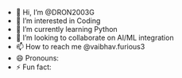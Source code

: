 - 👋 Hi, I’m @DRON2003G
- 👀 I’m interested in Coding
- 🌱 I’m currently learning Python
- 💞️ I’m looking to collaborate on AI/ML integration 
- 📫 How to reach me @vaibhav.furious3
- 😄 Pronouns: 
- ⚡ Fun fact: 

<!---
DRON2003G/DRON2003G is a ✨ special ✨ repository because its `README.md` (this file) appears on your GitHub profile.
You can click the Preview link to take a look at your changes.
--->
